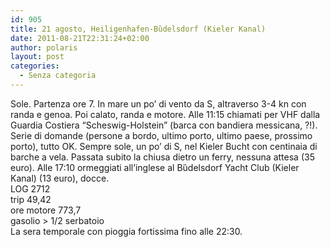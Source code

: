```yaml
---
id: 905
title: 21 agosto, Heiligenhafen-Bȕdelsdorf (Kieler Kanal)
date: 2011-08-21T22:31:24+02:00
author: polaris
layout: post
categories:
  - Senza categoria
---
```

Sole. Partenza ore 7. In mare un po&#8217; di vento da S, altraverso 3-4 kn con randa e genoa. Poi calato, randa e motore. Alle 11:15 chiamati per VHF dalla Guardia Costiera &#8220;Scheswig-Holstein&#8221; (barca con bandiera messicana, ?!). Serie di domande (persone a bordo, ultimo porto, ultimo paese, prossimo porto), tutto OK. Sempre sole, un po&#8217; di S, nel Kieler Bucht con centinaia di barche a vela. Passata subito la chiusa dietro un ferry, nessuna attesa (35 euro). Alle 17:10 ormeggiati all&#8217;inglese al Bȕdelsdorf Yacht Club (Kieler Kanal) (13 euro), docce.  
LOG 2712  
trip 49,42  
ore motore 773,7  
gasolio > 1/2 serbatoio  
La sera temporale con pioggia fortissima fino alle 22:30.